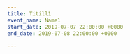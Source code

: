 ```yaml
---
title: Titill1
event_name: Name1
start_date: 2019-07-07 22:00:00 +0000
end_date: 2019-07-08 22:00:00 +0000

---
```

